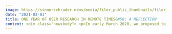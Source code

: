 ```yaml
---
image: https://sinnerschrader.news/media/filer_public_thumbnails/filer_public/15/ee/15ee308e-5125-4151-8ac1-58f2e7549da7/480px_user_research_001.png__480x288_q85_crop_subsampling-2_upscale.png
date: "2021-03-01"
title: ONE YEAR OF USER RESEARCH IN REMOTE TIMES&#58; A REFLECTION
content: <div class="newsbody"> <p>In early March 2020, we proposed to conduct contextual user research where we would interview people on their comparison process when buying a car. We set up a research plan, recruited for interviews, designed participatory conversation objects, and, as always, had everything ready to go. Within twenty-four hours, a strict lockdown was imposed in Germany, and we quickly realized we had to shift our way of working immediately. It seemed so dramatic at the time, but little did we know that this mode of working would become the norm for all of 2020. Now, after almost one year of home office and involving users remotely, we wanted to reflect on the research we did within the limitations of the pandemic and share with you which doors opened for us, which doors closed, and how we want to move forward in the future. </p> <p>Being forced to quickly adapt to a new mode of working did not slow our research down, as one might have initially expected. Of course, as user researchers, we were already familiar with remote tools and methods, but what caught us off guard was how to reframe research that was initially supposed to be face-to-face into something remote. In converting the research setup, we were not quite sure if everything would go as we had imagined. We weren’t sure if we could get the same effect out of our interactive materials in a remote setting, as we would if we spoke with the participants in person. In the end, however, the transition turned out to be a relatively smooth process. Throughout the year, we ended up learning a lot from each of our research engagements and managed to successfully refine our methods, tools, tasks, and the way we communicate within the team accordingly. </p> <p><strong>Doors that have opened for us in terms of remote research</strong></p> <ul> <li><strong>Quick adaptation of methods</strong><br/> The first interview that we converted into a remote setting involved a lot of jerry-rigging. The interview questions remained the same, but we had to adapt our planned interview activities to make sure we could carry them out remotely. For example, one activity was for the user to draw out their car buying process on paper, so we could get a better idea of their personal experience. We asked the recruiters ahead of time to make sure the participants had a paper and pen handy during the interview and asked them to share their screen and hold up the paper in front of the webcam. Most of the time the webcam quality was so bad, that we couldn’t see what the participants wrote on their paper. This meant they had to take additional time to explain what they drew. This process of drawing first and then explaining the drawing all over again, allowed the participant to reflect while speaking and actually ended up bringing depth to the conversation. While reformatting the activities wasn’t 100% ideal, we still managed to work around the issue without any major hiccups. Once we knew things would be remote for a while, it was easier to plan the research within this new context. It made it possible for us to plan accordingly from the beginning and avoid twists, turns, and surprises.<br/> </li> <li><strong>The recruiting process becomes easier</strong><br/> Recruiters are already familiar with remote situations and it ends up being easier to get people to participate in our research if they can stay at home rather than come to our office. It also encourages a more diverse set of people to participate regardless of where they live.<br/> </li> <li><strong>Less time required to set up remote usability tests</strong><br/> There is no need to set up live streaming across physical rooms, organize and prepare a suitable testing location with all the technical equipment, welcome participants in the lobby, or familiarize them with the location. <br/> </li> <li><strong>Participants are more comfortable speaking to us within the comfort of their own home</strong><br/> We quickly discovered that the participants are more relaxed and, as a result, more communicative, due to the nature of the familiar set up in their own home.<br/> </li> <li><strong>The use of technology within the context of the home is explored in an authentic way </strong><br/> If people experience technical difficulties, have their kids screaming in the background, or have their partner helping them with the technical set up, it provides us with a nice picture of what really goes on in their daily lives. These distractions could easily occur when the participants are using the website or the app we are testing in a natural setting, which is something we wouldn’t see if we conducted the interview in a controlled environment. This provides us with insights regarding how to deal with distraction and how it affects the design and experience of the product.<br/> </li> <li><strong>Gaining valuable insights on a major cultural shift </strong><br/> We can second-handedly explore how people interact with technology within the context of a pandemic, which is not something you can simulate in an everyday setting.<br/> </li> <li><strong>Smoother line of communication within the team during interviews</strong><br/> It is easier for the interviewer to be in direct contact with the notetaker without distracting the participant. Diverse members of the team can easily observe interviews simply by joining the virtual room without making the participant feel uncomfortable. Because of this setup, the observers can easily pass on questions to the interviewer, who can then incorporate them into the flow of the conversation without interruption.<br/> </li> <li><strong>Opportunity to strengthen and optimize quantitative methods </strong><br/> Quantitative methods generally don’t leave much room for creativity, but throughout the year we have had the time and space to figure out how to infuse our creative methods within these generally rigid studies. We have been finding new ways to provoke users out of their habitual way of thinking through unconventional survey structures and asking questions in unique ways. <br/> </li> <li><strong>Discovery of new tools</strong><br/> We are using several tools to assist us in conducting user research that we probably would not have otherwise become aware of. One such tool is <a href="https&#58;//lookback.io/" target="_blank">Lookback.io</a>, which allows you to conduct remote moderated usability tests on desktop or mobile devices. We also use <a href="https&#58;//maze.co/#kh5yu4sq8y-" target="_blank">Maze</a>, which is a web tool for surveys and prototypes that allows you to quickly test your product at scale before starting the development process. <br/> </li> <li><strong>Quicker digitized analysis</strong><br/> Besides changing our way of conducting research, we have also had to figure out a new way of analyzing research material. Our previous chaos of clustering and analyzing with post-its on our office walls has to be done digitally now. To make this possible, we’ve discovered the world of digital collaborative whiteboards. In <a href="https&#58;//www.mural.co/" target="_blank">Mural</a>, we take notes during interviews and usability tests, cluster the respective quotes and remarks, and then uncover patterns and insights. We’ve quickly recognized the advantages of this collaborative way of working with multiple people and perspectives on one topic. Not only is it more organized, but having everything digitally concentrated in one place reduces the risk that you lose thoughts, steps, or notes within the course of the research as well as in the future. Another advantage is that all researchers and relevant team members have access to the information at all times. </li> </ul> <p><strong>Things that become more difficult with remote research</strong></p> <ul> <li><strong>Increased legal ramifications </strong><br/> With the use of new tools come a plethora of legal issues. We’ve had to figure out how standardized processes, such as signing a non-disclosure agreement, could be customized to the remote situation, keeping legal ramifications in mind. We’ve also had to learn how to deal with data privacy in a remote setting by setting up special agreements between the client, the recruiting agency, and our company. In our surveys, we now have to add a clause stating our legal terms and conditions, which allows participants to only continue and view sensitive material if they agree to the terms. It sounds relatively simple, but it always ends up becoming a legal struggle.<br/> </li> <li><strong>Limited use of certain methods &amp; activities</strong><br/> Remote research has also restricted us in our use of certain research methods. Ethnographic methods, for example, are limited in how we can interact with participants because we can’t go out into the field. While we can get a realistic picture of what happens in people's homes during the pandemic, real-time observations and explorations of different contexts become difficult since both the researchers and participants are limited to their home. As a result, creative, participatory activities in our research have become a little bit harder to carry out. <br/> </li> <li><strong>Frequent technical difficulties</strong><br/> Of course, with remote research, many technical issues arise, such as, low-quality webcams, cameras that are not connected, and bad internet connections. In trying to avoid or work around these problems, we’ve learned that providing the participants with a detailed briefing beforehand, as well as close cooperation with the recruiting agencies concerning the handling of legal processes, eases many things during the execution of the research. <br/> </li> <li><strong>Communication with participant suffers</strong><br/> Not only do technical difficulties affect the quality of the conversations, but it is difficult to see the facial expressions and gestures of the participants. Body language and expressions are vital cues that help us interpret what the participant is saying and what they mean, and this was a bit lost in a remote setting.<br/> </li> <li><strong>Valuable human interaction during analysis decreases</strong><br/> The analysis has become a bit more individualized. Post-its that you previously took in your hand, shared out loud with your colleagues, and then clustered together in a shared conversation are now being pushed from left to right by everyone individually in a digital setting. Thus, this rich, mutual discussion is often lost in the process. <br/> </li> <li><strong>The way of communicating within the research team has to adapt</strong><br/> Not only does the communication with the participants suffer, but the way we communicate within our team has become more difficult. At the beginning of the pandemic, creative brainstorming sessions which often arose naturally from sitting together in an office space felt forced and unsuccessful. This disconnection to the workplace along with using a lot of our energy to navigate changing external circumstances caused low levels of motivation in our research. The fire that all of us usually have within us to explore new approaches and propose creative research methods had to be rekindled first. We now have found ways of supporting, inspiring, and lifting each other up by continuously communicating, not only within the work context but also beyond. Recurring reconciliations at least three times a week guarantee that we are not only up to date with our tasks, but that we challenge and inspire each other and, above all, look out for each other's well-being.</li> </ul> <p>Looking back, this new way of conducting user research was in no way a setback, but rather an opportunity to try new things, to leave usual ways of working behind, and to explore new methods. We learned that there is a seamless transition between different modes of conducting user research. Like any method used, there are always strengths and weaknesses, and it’s simply a matter of balancing them out, regardless of if the research is remote, in-person, or a combination of both. In the future, we will continue to combine different methods and approaches to ensure that we gain a holistic understanding of our customers. We will continue to employ remote methods when we do surveys, diary studies, card sorting, etc., especially in a setting where we need to speak to large numbers of people. For studies where a contextual analysis is necessary or we need to get closer to our participants, we hope to be able to conduct in-person research again soon! </p> <p>ℹ️ <strong>Infobox</strong><br/> Overview of our remote research methods and tools with their corresponding strengths and weaknesses</p> <p><strong>Remote moderated Usability Testing </strong></p> <p>Strength&#58;</p> <ul> <li>Participants use our products in their natural environment</li> <li>Participants feel more comfortable opening up within the comfort of their own home  </li> <li>Communicating with team members during the testing without disturbing the participant becomes easier </li> <li>Including people from different locations in the testing is possible </li> </ul> <p> Weakness&#58;</p> <ul> <li>Technical problems that occur are hard to fix or workaround</li> <li>Technical problems can delay the testing </li> <li>A bad internet connection can make the testing difficult </li> <li>Facial expressions and gestures of the participants can easily get lost </li> </ul> <p>Tools&#58;</p> <ul> <li>GoToMeeting&#58;<br/> Allows the conducting of Usability Tests on mobile and desktop without the participants needing to register anywhere </li> <li>Lookback&#58;<br/> Is designed specifically for conducting remote moderated as well as unmoderated Usability Tests</li> </ul> <p><strong>Remote Interviews </strong></p> <p>Strength&#58;</p> <ul> <li>Remote Interviews <span style="white-space&#58;pre"> </span>Participants are in the comfort of their home, therefore opening up more easily </li> <li>Recruiting people for remote interviews is easier</li> <li>You don't need to organize and prepare a suitable testing location </li> </ul> <p> Weakness&#58;</p> <ul> <li>A bad internet connection can disturb the interview</li> <li>Facial expressions and gestures of the participants can easily get lost </li> </ul> <p>Tools&#58;<br/> <br/> GoToMeeting&#58;<br/> Allows you to easily conduct remote interviews, without the participants needing to register anywhere or downloading something</p> <p><strong>Online unmoderated Usability Testing </strong></p> <p>Strength&#58;</p> <ul> <li>Conducting rapid Usability Test with a bigger sample </li> <li>Quick validation of small design questions </li> </ul> <p> Weakness&#58;</p> <ul> <li>Fully understanding the “Why”</li> <li>Possible reduction in sample and answer quality </li> </ul> <p>Tools&#58;<br/> <br/> Maze&#58;<br/> In Maze, you can upload one prototype and give users several missions to complete. Different follow-up questions can be included in the study to dig deeper and to understand the users’ behavior in depth.   </p> <p><strong>Quantitative online surveys</strong></p> <p>Strength&#58; Understanding the “What”</p> <p>Weakness&#58; Not understanding the “Why” </p> <p>Tools&#58;</p> <ul> <li>Maze&#58;<br/> Maze can also be used to set up classic quantitative surveys and allows you to also include interactive tasks such as card sorting exercises if needed. </li> <li>Appinio&#58;<br/> Appinio is a quantitative market research platform that offers real-time market research. You can test concepts and designs, measure brand awareness or query associations and recruit through Appinio within hours. </li> </ul> <p><strong>Notetaking and Analyses </strong></p> <p>Strength&#58;</p> <ul> <li>A digital way of collaborating</li> <li>Adding an unlimited number of participants to a board</li> <li>Saving results in one place where everyone has access to it from everywhere </li> </ul> <p>Weakness&#58;<br/> <br/> Being in a room full of post-its and collaboratively analyzing the results over several days is somewhat lost through this digital form </p> <p>Tools&#58;<br/> <br/> Mural&#58;<br/> Mural is a digital collaborative whiteboard that allows you to work with multiple people on one board.  </p> <p> </p> <p>Written by Hanna Rosinski and Anjuli Sethi</p> </div>
---
```

